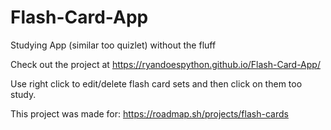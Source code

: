# Flash-Card-App
Studying App (similar too quizlet) without the fluff

Check out the project at https://ryandoespython.github.io/Flash-Card-App/

Use right click to edit/delete flash card sets and then click on them too study.

This project was made for: https://roadmap.sh/projects/flash-cards
